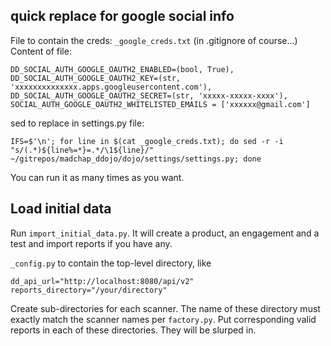 ## quick replace for google social info

File to contain the creds: `_google_creds.txt` (in .gitignore of course...)
Content of file:
```
DD_SOCIAL_AUTH_GOOGLE_OAUTH2_ENABLED=(bool, True),
DD_SOCIAL_AUTH_GOOGLE_OAUTH2_KEY=(str, 'xxxxxxxxxxxxxx.apps.googleusercontent.com'),
DD_SOCIAL_AUTH_GOOGLE_OAUTH2_SECRET=(str, 'xxxxx-xxxxx-xxxx'),
SOCIAL_AUTH_GOOGLE_OAUTH2_WHITELISTED_EMAILS = ['xxxxxx@gmail.com']
```

sed to replace in settings.py file:
```
IFS=$'\n'; for line in $(cat _google_creds.txt); do sed -r -i "s/(.*)${line%=*}=.*/\1${line}/" ~/gitrepos/madchap_ddojo/dojo/settings/settings.py; done
```

You can run it as many times as you want.


## Load initial data
Run `import_initial_data.py`. It will create a product, an engagement and a test and import reports if you have any.

`_config.py` to contain the top-level directory, like

```
dd_api_url="http://localhost:8080/api/v2"
reports_directory="/your/directory"
```

Create sub-directories for each scanner. The name of these directory must exactly match the scanner names per `factory.py`.
Put corresponding valid reports in each of these directories. They will be slurped in.
